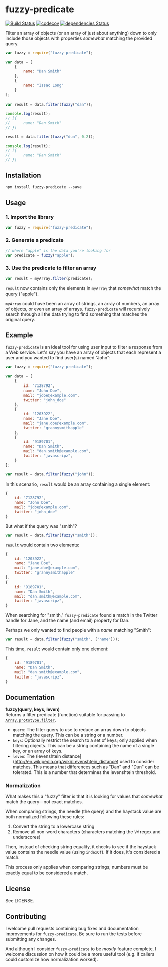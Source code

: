 fuzzy-predicate
============
[![Build Status](https://travis-ci.org/mediabounds/fuzzy-predicate.svg?branch=master)](https://travis-ci.org/mediabounds/fuzzy-predicate)
[![codecov](https://codecov.io/gh/mediabounds/fuzzy-predicate/branch/master/graph/badge.svg)](https://codecov.io/gh/mediabounds/fuzzy-predicate)
[![dependencies Status](https://david-dm.org/mediabounds/fuzzy-predicate/status.svg)](https://david-dm.org/mediabounds/fuzzy-predicate)


Filter an array of objects (or an array of just about anything) down to only include those objects with properties _somewhat_ matching the provided query.

```js
var fuzzy = require("fuzzy-predicate");
	
var data = [
	{
		name: "Dan Smith"
	},
	{
		name: "Issac Long"
	}
];
	
var result = data.filter(fuzzy("dan"));
	
console.log(result);
// [{
// 		name: "Dan Smith"
// }]	

result = data.filter(fuzzy("dun", 0.2));
	
console.log(result);
// [{
// 		name: "Dan Smith"
// }]
```

Installation
------------
```
npm install fuzzy-predicate --save
```

Usage
------------

### 1. Import the library
```js	
var fuzzy = require("fuzzy-predicate");
```

### 2. Generate a predicate
```js
// where "apple" is the data you're looking for
var predicate = fuzzy("apple");
```

### 3. Use the predicate to filter an array
```js
var result = myArray.filter(predicate);
```

`result` now contains only the elements in `myArray` that _somewhat_ match the query ("apple").

`myArray` could have been an array of strings, an array of numbers, an array of objects, or even an array of arrays. `fuzzy-predicate` will recursively search through all the data trying to find something that matches the original query.

Example
------------
`fuzzy-predicate` is an ideal tool for using user input to filter a response from a Web service. Let's say you have an array of objects that each represent a user and you wanted to find user(s) named "John":

```js
var fuzzy = require("fuzzy-predicate");
	
var data = [
	{
		id: "7128792",
		name: "John Doe",
		mail: "jdoe@example.com",
		twitter: "john_doe"
	},
	{
		id: "1203922",
		name: "Jane Doe",
		mail: "jane.doe@example.com",
		twitter: "grannysmithapple"
	},
	{
		id: "9189701",
		name: "Dan Smith",
		mail: "dan.smith@example.com",
		twitter: "javascripz",
	}
];

var result = data.filter(fuzzy("john"));
```
	
In this scenario, `result` would be an array containing a single element:

```js
{
	id: "7128792",
	name: "John Doe",
	mail: "jdoe@example.com",
	twitter: "john_doe"
}
```

But what if the query was "smith"?

```js
var result = data.filter(fuzzy("smith"));
```

`result` would contain two elements:

```js
{
	id: "1203922",
	name: "Jane Doe",
	mail: "jane.doe@example.com",
	twitter: "grannysmithapple"
},
{
	id: "9189701",
	name: "Dan Smith",
	mail: "dan.smith@example.com",
	twitter: "javascripz",
}
```

When searching for "smith," `fuzzy-predicate` found a match in the Twitter handle for Jane, and the name (and email) property for Dan. 

Perhaps we only wanted to find people with a _name_ matching "Smith":

```js
var result = data.filter(fuzzy("smith", ["name"]));
```
	
This time, `result` would contain only one element:

```js
{
	id: "9189701",
	name: "Dan Smith",
	mail: "dan.smith@example.com",
	twitter: "javascripz",
}
```	


Documentation
------------

**fuzzy(query, keys, leven)**  
Returns a filter predicate (function) suitable for passing to [`Array.prototype.filter`](https://developer.mozilla.org/en-US/docs/Web/JavaScript/Reference/Global_Objects/Array/filter).

* `query`: The filter query to use to reduce an array down to objects matching the query. This can be a string or a number.
* `keys`: Optionally restrict the search to a set of keys; only applied when filtering objects. This can be a string containing the name of a single key, or an array of keys.
* `leven`: The (levenshtein distance](http://en.wikipedia.org/wiki/Levenshtein_distance) used to consider matches. This means that differences such as "Dan" and "Dun" can be tolerated. This is a number that determines the levenshtein threshold.

### Normalization
What makes this a "fuzzy" filter is that it is looking for values that _somewhat_ match the query—not exact matches.

When comparing strings, the needle (the query) and the haystack value are both normalized following these rules:

1. Convert the string to a lowercase string
2. Remove all non-word characters (characters matching the `\W` regex and underscores)

Then, instead of checking string equality, it checks to see if the haystack value contains the needle value (using `indexOf`). If it does, it's considered a match.

This process only applies when comparing strings; numbers must be exactly equal to be considered a match.

License
------------
See LICENSE.

Contributing
------------
I welcome pull requests containing bug fixes and documentation improvements for `fuzzy-predicate`. Be sure to run the tests before submitting any changes.

And although I consider `fuzzy-predicate` to be _mostly_ feature complete, I welcome discussion on how it could be a more useful tool (e.g. if callers could customize how normalization worked).
